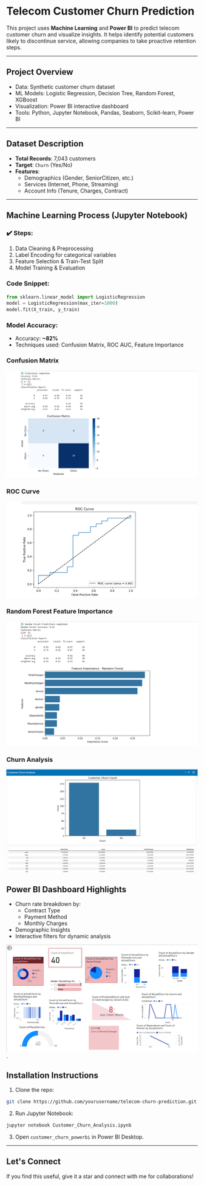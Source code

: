 
#  Telecom Customer Churn Prediction

This project uses **Machine Learning** and **Power BI** to predict telecom customer churn and visualize insights. It helps identify potential customers likely to discontinue service, allowing companies to take proactive retention steps.

---

##  Project Overview

-  Data: Synthetic customer churn dataset
-  ML Models: Logistic Regression, Decision Tree, Random Forest, XGBoost
-  Visualization: Power BI interactive dashboard
-  Tools: Python, Jupyter Notebook, Pandas, Seaborn, Scikit-learn, Power BI

---

##  Dataset Description

- **Total Records**: 7,043 customers  
- **Target**: `Churn` (Yes/No)  
- **Features**:
  - Demographics (Gender, SeniorCitizen, etc.)
  - Services (Internet, Phone, Streaming)
  - Account Info (Tenure, Charges, Contract)

---

##  Machine Learning Process (Jupyter Notebook)

### ✔️ Steps:
1. Data Cleaning & Preprocessing
2. Label Encoding for categorical variables
3. Feature Selection & Train-Test Split
4. Model Training & Evaluation

###  Code Snippet:
```python
from sklearn.linear_model import LogisticRegression
model = LogisticRegression(max_iter=1000)
model.fit(X_train, y_train)
```

###  Model Accuracy:
- Accuracy: **~82%**
- Techniques used: Confusion Matrix, ROC AUC, Feature Importance

###  Confusion Matrix
![Confusion Matrix](confusion_matrix.png)

###  ROC Curve
![ROC Curve](roc_curve.png)

### Random Forest Feature Importance
![Random Forest](random_forest.png)

###  Churn Analysis 
![Customer Churn Analysis](customer_churn_analysis.png)


##  Power BI Dashboard Highlights

- Churn rate breakdown by:
  - Contract Type
  - Payment Method
  - Monthly Charges
- Demographic Insights
- Interactive filters for dynamic analysis

![Powerbi dashboard](dashboard_powerbi.png).


##  Installation Instructions

1. Clone the repo:
```bash
git clone https://github.com/yourusername/telecom-churn-prediction.git
```
2. Run Jupyter Notebook:
```bash
jupyter notebook Customer_Churn_Analysis.ipynb
```
3. Open `customer_churn_powerbi` in Power BI Desktop.

---

##  Let's Connect

If you find this useful, give it a star and connect with me for collaborations!

